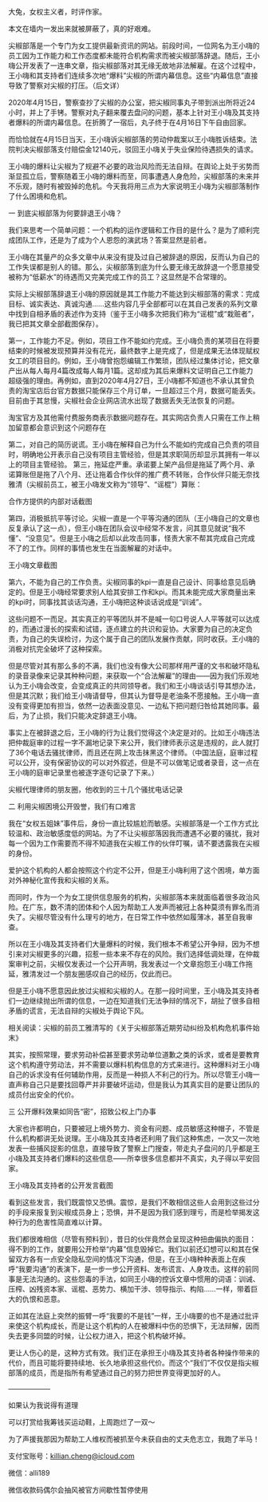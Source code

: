 大兔，女权主义者，时评作家。

本文在墙内一发出来就被屏蔽了，真的好艰难。

尖椒部落是一个专门为女工提供最新资讯的网站。前段时间，一位网名为王小嗨的员工因为工作能力和工作态度都未能符合机构需求而被尖椒部落辞退。随后，王小嗨公开发表了一连串文章，指尖椒部落对其无缘无故地非法解雇。在这个过程中，王小嗨和其支持者们连续多次地“爆料”尖椒的所谓内幕信息。这些“内幕信息”直接导致了警察对尖椒的打压。（后文详）

2020年4月15日，警察查抄了尖椒的办公室，把尖椒同事丸子带到派出所将近24小时，并上了手铐。警察对丸子翻来覆去盘问的问题，基本上针对王小嗨及其支持者爆料的所谓内幕信息。在折腾了一宿后，丸子终于在4月16日下午自由回家。

而恰恰就在4月15日当天，王小嗨诉尖椒部落的劳动仲裁案以王小嗨胜诉结束。法院判决尖椒部落支付赔偿金12140元，驳回王小嗨关于失业保险待遇损失的请求。

王小嗨的爆料让尖椒为了规避不必要的政治风险而无法自辩。在舆论上处于劣势而渐显孤立后，警察随着王小嗨的爆料而至，同事遭遇人身危险，尖椒部落的未来并不乐观，随时有被毁掉的危机。今天我将用三点为大家说明王小嗨为尖椒部落制作了什么困境和危机。

一 到底尖椒部落为何要辞退王小嗨？

我们来思考一个简单问题：一个机构的运作逻辑和工作目的是什么？是为了顺利完成团队工作，还是为了成为个人恩怨的演武场？答案显然是前者。

王小嗨在其量产的众多文章中从来没有提及过自己被辞退的原因，反而认为自己的工作失误都是别人的错。那么，尖椒部落到底为什么要无缘无故辞退一个愿意接受被称为“低薪水”的待遇而又完美完成工作的员工？这显然是不合常理的。

实际上尖椒部落辞退王小嗨的原因就是其工作能力不能达到尖椒部落的需求：完成目标、诚实表达、真诚沟通……这些内容几乎全部都可以在其自己发表的系列文章中找到自相矛盾的表述作为支持（鉴于王小嗨多次把我们称为“谣棍”或“栽赃者”，我已把其文章全部截图保存）。

第一，工作能力不足。例如，项目工作不能如约完成。王小嗨负责的某项目在将要结束的时候被发现预算并没有花光，最终数字上是完成了，但是成果无法体现赋权女工的项目目的。例如，王小嗨曾抱怨编辑工作繁琐，团队经过集体讨论，把文章产出从每人每月4篇改成每人每月1篇。这却成为其后来爆料文证明自己工作能力超级强的理由。再例如，直到2020年4月27日，王小嗨都不知道也不承认其曾负责的淘宝店后台官方数据只能保存三个月订单，一旦超过三个月，数据可能丢失。目前由于其怠慢，尖椒社会企业网店流水出现了数据丢失无法恢复的问题。

淘宝官方及其他需付费服务商表示数据问题存在。其实网店负责人只需在工作上稍加留意都会意识到这个问题存在

第二，对自己的简历说谎。王小嗨在解释自己为什么不能如约完成自己负责的项目时，明确地公开表示自己没有项目主管经验，但是其求职简历却显示其拥有一年以上的项目主管经验。 第三，拖延症严重。承诺要上架产品但是拖延了两个月、承诺算账但是拖了八个月、还让拖着合作伙伴的推广费不转账，合作伙伴只能无奈找雅清（尖椒前员工，被王小嗨发文称为“领导”、“谣棍”）算账：

合作方提供的内部对话截图

第四，消极抵抗平等讨论。尖椒一直是一个平等沟通的团队（王小嗨自己的文章也反复承认了这一点），但王小嗨在团队会议中经常不发言，问其意见就说“我不懂”、“没意见”。但是王小嗨之后却以此攻击同事，怪责大家不帮其完成自己完成不了的工作。同样的事情也发生在当面解雇的对话中。

王小嗨文章截图

第六，不能为自己的工作负责。尖椒同事的kpi一直是自己设计、同事给意见后确定的。但是王小嗨经常要求别人给其安排工作和kpi。而其未能完成大家商量出来的kpi时，同事找其谈话沟通，王小嗨把这种谈话说成是“训诫”。

这些问题不一而足。其实真正的平等团队并不是喊一句口号说人人平等就可以达成的，而通过漫长的探索和试错，逐点建立的共识和妥协。大家要为自己的决定负责，为自己的失误检讨，为这个属于自己的团队发展作贡献，同时收获。王小嗨的消极对抗完全破坏了这种探索。

但是尽管对其有那么多的不满，我们也没有像大公司那样用严谨的文书和破坏隐私的录音录像来记录其种种问题，来获取一个“合法解雇”的理由——因为我们乐观地认为王小嗨会改变，会变成真正的共同领导者。我们和王小嗨谈话引导其想办法，但是其沉默；我们给王小嗨请督导，但其认为督导是老油条不愿接触。王小嗨一直没有变得更加有担当，依然一边表面没意见、一边私下把问题归咎给其她同事。最后，为了止损，我们只能决定辞退王小嗨。

事实上在被辞退之后，王小嗨的行为让我们觉得这个决定是对的。比如王小嗨违法把仲裁庭审的过程一字不漏地记录下来公开，我们律师表示这是违规的，此人就打了36个电话去骚扰律师，而且还在网上攻击抹黑这个律师。（中国法庭，庭审过程可以公开，没有保密协议的可以对外叙述，但是不可以做笔记或者录音，这一点在王小嗨的庭审记录里也被逐字逐句记录了下来。）

尖椒代理律师的朋友圈，他收到的三十几个骚扰电话记录

二 利用尖椒困境公开毁誉，我们有口难言

我在“女权五姐妹”事件后，身份一直比较尴尬而敏感。尖椒部落是一个工作方式比较温和、政治敏感度低的网站。为了不让尖椒部落因我而遭遇不必要的骚扰，我对每一个因为工作需要而不得不知道我在尖椒工作的伙伴叮嘱，请不要透露我在尖椒的身份。

爱护这个机构的人都会按照这个约定不公开，但是王小嗨利用了这个困境，单方面对外神秘化宣传我和尖椒的关系。

而同时，作为一个为女工提供信息服务的机构，尖椒部落本来就面临着很多政治风险。在广东，数不清的团体和个人因为帮助工人发声而被冠上各种莫须有罪名而消失了。尖椒尽管没有什么理亏的地方，在日常工作中依然如履薄冰，甚至自我审查。

所以在王小嗨及其支持者们大量爆料的时候，我们根本不希望公开争辩，因为不想引来对尖椒更多的兴趣，招惹一些本来不存在的风险。我们选择低调处理，在仲裁案审判之前，尖椒仅发表过一个公开声明，我发表过一个文章抱怨王小嗨工作拖延，雅清发过一个朋友圈感叹自己的经历，仅此而已。

但是王小嗨不愿意因此放过尖椒和尖椒的人。在那一段时间里，王小嗨及其支持者们一边继续抛出所谓的信息，一边在知道我们无法争辩的情况下，胡扯了很多自相矛盾的谎言，无法自辩的尖椒处于舆论下风。

相关阅读：尖椒的前员工雅清写的《关于尖椒部落近期劳动纠纷及机构危机事件始末》

其实，按照常理，要求劳动补偿甚至要求劳动单位道歉之类的诉求，或者是要教育这个机构遵守劳动法，并不需要以爆料机构信息的方式来进行。这种爆料对王小嗨自己的诉求没有任何辅助作用，反而是一种损人不利己的行为。所以尽管王小嗨一直声称自己只是要找回尊严并非要破坏运动，但是我认为其真实目的是要让团队的成员付出安全的代价。

三 公开爆料效果如同告“密”，招致公权上门办事

大家也许都明白，只要被冠上境外势力、资金有问题、成员敏感这种帽子，不管是什么机构都讲无处说理。王小嗨及其支持者还利用了我们这种焦虑，一次又一次地发表一些捕风捉影的信息，直接导致了警察上门搜查，带走丸子盘问的几乎都是王小嗨及其支持者们爆料的这些信息——所幸很多信息都并不真实，丸子得以平安回家。

王小嗨及其支持者的公开发言截图

看到这些发言，我们既震惊又恐惧。震惊，是我们不敢相信这些人会用到这些过分的手段来报复到尖椒成员身上；恐惧，并不是因为我们感到理亏，而是检举揭发这种行为的危害性简直难以计算。

我们都很难相信（尽管有预料到），昔日的伙伴竟然会呈现这种扭曲偏执的面目：得不到的工作，就要用公开检举“内幕”信息毁掉它。我们以前还幻想可以和其在保留双方各有一点安全隐私空间的情况下沟通，但是，在王小嗨种种表面上在疾呼“我要沟通”的表演下，是一步一步公开资料、发布谎言、人身攻击。这样的前同事是无法沟通的。这些怨毒的手法，如同王小嗨的控诉文章中惯用的词语：训诫、压榨、凶残资本家、谣棍、恶势力、横加干涉、领导指示、构陷……一样，带着巨大的仇恨和恶意。

正如其在法庭上突然的振臂一呼“我要的不是钱”一样，王小嗨要的也不是通过批评来使这个机构成长，而是让这个机构的人在被爆料中伤的恐惧下，无法辩解，因而失去更多同盟的时候，让公权力进入，把这个机构破坏掉。

更让人伤心的是，这种方式有效。我们正在承担王小嗨及其支持者各种操作带来的代价，而且可能将要持续地、长久地承担这些代价。而这个“我们”不仅仅是指尖椒部落的成员，而是指所有希望通过自己的努力把世界变得更加好的人。

——————

如果认为我说得有道理

可以打赏给我筹钱买运动鞋，上周跑烂了一双～

为了声援我那因为帮助工人维权而被抓至今未获自由的丈夫危志立，我跑了半马！

支付宝账号：killian.cheng@icloud.com

微信：alli189

微信收款码偶尔会抽风被官方间歇性暂停使用 
